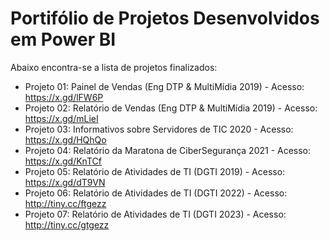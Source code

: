 # Portifólio de Projetos Desenvolvidos em Power BI



Abaixo encontra-se a lista de projetos finalizados:

* Projeto 01: Painel de Vendas (Eng DTP & MultiMídia 2019)     - Acesso: https://x.gd/lFW6P 
* Projeto 02: Relatório de Vendas (Eng DTP & MultiMídia 2019)  - Acesso: https://x.gd/mLieI
* Projeto 03: Informativos sobre Servidores de TIC 2020        - Acesso: https://x.gd/HQhQo
* Projeto 04: Relatório da Maratona de CiberSegurança 2021     - Acesso: https://x.gd/KnTCf
* Projeto 05: Relatório de Atividades de TI (DGTI 2019)        - Acesso: https://x.gd/dT9VN
* Projeto 06: Relatório de Atividades de TI (DGTI 2022)        - Acesso: http://tiny.cc/ftgezz
* Projeto 07: Relatório de Atividades de TI (DGTI 2023)        - Acesso: http://tiny.cc/gtgezz
